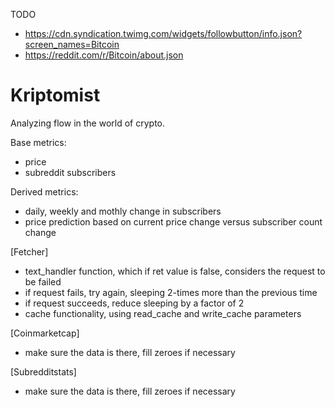 TODO
- https://cdn.syndication.twimg.com/widgets/followbutton/info.json?screen_names=Bitcoin
- https://reddit.com/r/Bitcoin/about.json


# Kriptomist
Analyzing flow in the world of crypto.

Base metrics:
- price
- subreddit subscribers

Derived metrics:
- daily, weekly and mothly change in subscribers
- price prediction based on current price change versus subscriber count change

[Fetcher]
- text_handler function, which if ret value is false, considers the request to be failed
- if request fails, try again, sleeping 2-times more than the previous time
- if request succeeds, reduce sleeping by a factor of 2
- cache functionality, using read_cache and write_cache parameters

[Coinmarketcap]
- make sure the data is there, fill zeroes if necessary

[Subredditstats]
- make sure the data is there, fill zeroes if necessary

